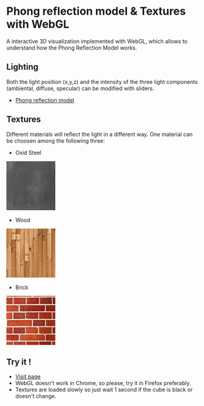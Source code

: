 # Phong reflection model & Textures with WebGL
A interactive 3D visualization implemented with WebGL, which allows to understand how the Phong Reflection Model works.



## Lighting

Both the light position (x,y,z)  and the intensity of the three light components (ambiental, diffuse, specular) can be modified with sliders.

* [Phong reflection model](https://en.wikipedia.org/wiki/Phong_reflection_model)

## Textures
Different materials will reflect the light in a different way. One material can be choosen among the following three:

* Oxid Steel
<img src="./textures/steel.png" alt="drawing" width="128"/>

* Wood
<img src="./textures/wood.png" alt="drawing" width="128"/>

* Brick
<img src="./textures/bricks.png" alt="drawing" width="128"/>

## Try it !
* [Visit page](https://pabvald.github.io/lighting_and_textures/) 
* WebGL doesn't work in Chrome, so please, try it in Firefox preferably.
* Textures are loaded slowly so just wait 1 second if the cube is black or doesn't change.
